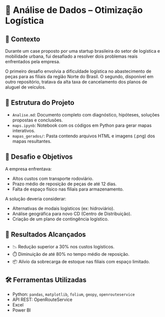 # 🚚 Análise de Dados – Otimização Logística

## 🏢 Contexto

Durante um case proposto por uma startup brasileira do setor de logística e mobilidade urbana, fui desafiado a resolver dois problemas reais enfrentados pela empresa. 

O primeiro desafio envolvia a dificuldade logística no abastecimento de peças para as filiais da região Norte do Brasil. O segundo, disponível em outro repositório, tratava da alta taxa de cancelamento dos planos de aluguel de veículos.

## 📁 Estrutura do Projeto

- `Analise.md`: Documento completo com diagnóstico, hipóteses, soluções propostas e conclusões.
- `maps.ipynb`: Notebook com os códigos em Python para gerar mapas interativos.
- `mapas_gerados/`: Pasta contendo arquivos HTML e imagens (.png) dos mapas resultantes.

## 📌 Desafio e Objetivos

A empresa enfrentava:
- Altos custos com transporte rodoviário.
- Prazo médio de reposição de peças de até 12 dias.
- Falta de espaço físico nas filiais para armazenamento.

A solução deveria considerar:
- Alternativas de modais logísticos (ex: hidroviário).
- Análise geográfica para novo CD (Centro de Distribuição).
- Criação de um plano de contingência logístico.

## 🎯 Resultados Alcançados

- 📉 Redução superior a 30% nos custos logísticos.
- ⏱️ Diminuição de até 80% no tempo médio de reposição.
- 📦 Alívio da sobrecarga de estoque nas filiais com espaço limitado.

## 🛠️ Ferramentas Utilizadas

- Python: `pandas`, `matplotlib`, `folium`, `geopy`, `openrouteservice`
- API REST: OpenRouteService
- Excel
- Power BI
